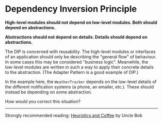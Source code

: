 # Dependency Inversion Principle

**High-level modules should not depend on low-level modules. Both should depend on abstractions.**

**Abstractions should not depend on details. Details should depend on abstractions.**

The DIP is concerned with reusability. The high-level modules or interfaces of an application should only be describing the "general flow" of behaviour. In some cases this may be considered "business logic". Meanwhile, the low-level modules are written in such a way to apply their concrete details to the abstraction. (The Adapter Pattern is a good example of DIP.)

In the example here, the `WeatherTracker` depends on the low-level details of the different notification systems (a phone, an emailer, etc.). These should instead be depending on some abstraction. 

How would you correct this situation?

------

Strongly recommended reading: [Heuristics and Coffee](http://docs.google.com/file/d/0BwhCYaYDn8EgY2I3ZjUzNWMtMzE0ZS00ZDhlLTlmZGItMThkOTQzYzM0MTE3/edit?hl=en) by Uncle Bob
